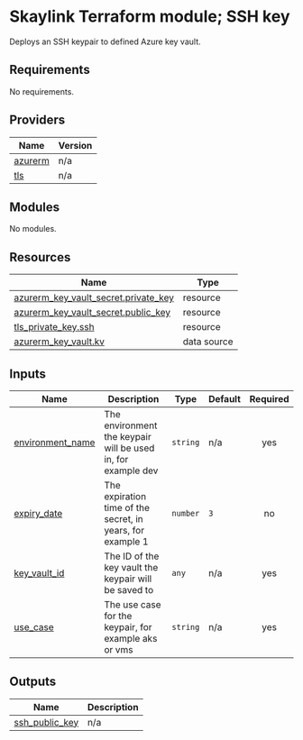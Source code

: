 # Skaylink Terraform module; SSH key

Deploys an SSH keypair to defined Azure key vault. 
<!-- BEGIN_TF_DOCS -->
## Requirements

No requirements.

## Providers

| Name | Version |
|------|---------|
| <a name="provider_azurerm"></a> [azurerm](#provider\_azurerm) | n/a |
| <a name="provider_tls"></a> [tls](#provider\_tls) | n/a |

## Modules

No modules.

## Resources

| Name | Type |
|------|------|
| [azurerm_key_vault_secret.private_key](https://registry.terraform.io/providers/hashicorp/azurerm/latest/docs/resources/key_vault_secret) | resource |
| [azurerm_key_vault_secret.public_key](https://registry.terraform.io/providers/hashicorp/azurerm/latest/docs/resources/key_vault_secret) | resource |
| [tls_private_key.ssh](https://registry.terraform.io/providers/hashicorp/tls/latest/docs/resources/private_key) | resource |
| [azurerm_key_vault.kv](https://registry.terraform.io/providers/hashicorp/azurerm/latest/docs/data-sources/key_vault) | data source |

## Inputs

| Name | Description | Type | Default | Required |
|------|-------------|------|---------|:--------:|
| <a name="input_environment_name"></a> [environment\_name](#input\_environment\_name) | The environment the keypair will be used in, for example dev | `string` | n/a | yes |
| <a name="input_expiry_date"></a> [expiry\_date](#input\_expiry\_date) | The expiration time of the secret, in years, for example 1 | `number` | `3` | no |
| <a name="input_key_vault_id"></a> [key\_vault\_id](#input\_key\_vault\_id) | The ID of the key vault the keypair will be saved to | `any` | n/a | yes |
| <a name="input_use_case"></a> [use\_case](#input\_use\_case) | The use case for the keypair, for example aks or vms | `string` | n/a | yes |

## Outputs

| Name | Description |
|------|-------------|
| <a name="output_ssh_public_key"></a> [ssh\_public\_key](#output\_ssh\_public\_key) | n/a |
<!-- END_TF_DOCS -->